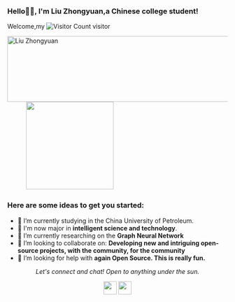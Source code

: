 ### Hello🙏🏻, I'm Liu Zhongyuan,a Chinese college student!
Welcome,my ![Visitor Count](https://profile-counter.glitch.me/Liuzycn/count.svg) visitor


<img align="left" src="https://media.giphy.com/media/zmiadtrSYNiLYwcXHD/giphy.gif?cid=82a1493bapb94hde9i500kisrmzod4r7iagv6zlytyqh156s&ep=v1_gifs_trending&rid=giphy.gif&ct=g" alt="Liu Zhongyuan" width="600" height="150"/>&nbsp; &nbsp; &nbsp;&nbsp; &nbsp; &nbsp;
<img align="" src="https://media.giphy.com/media/jRf5fsn8G6YaogAWxn/giphy.gif" width="200" height="200"/>
### Here are some ideas to get you started:
- 🔭 I’m currently studying in the China University of Petroleum.
- 💬 I'm now major in **intelligent science and technology**.
- 🌱 I’m currently researching on the **Graph Neural Network**
- 👯 I’m looking to collaborate on: **Developing new and intriguing open-source projects, with the community, for the community**
- 🤔 I’m looking for help with **again Open Source. This is really fun.**


<p align="center">
  <i>Let's connect and chat! Open to anything under the sun.</i>

  <p align="center">
    <a href="https://twitter.com/Liudoublefire" alt="Twitter"><img src="https://github.com/nitish-awasthi/nitish-awasthi/blob/master/twitter.png" height="30" width="30"></a>     
    <a href="mailto:liuzy0158@gmail.com" alt="Contact me"><img src="https://github.com/nitish-awasthi/nitish-awasthi/blob/master/gmail-512.webp" height="30" width="30"></a>
  </p>
